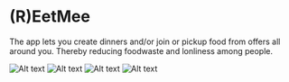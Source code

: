 # (R)EetMee

The app lets you create dinners and/or join or pickup food from offers all around you. Thereby reducing foodwaste and lonliness among people.

![Alt text](https://github.com/nielske31/EetMee/blob/master/doc/BaseActivity.jpeg)
![Alt text](https://github.com/nielske31/EetMee/blob/master/doc/OfferListActivity.jpeg)
![Alt text](https://github.com/nielske31/EetMee/blob/master/doc/DetailActivity.jpeg)
![Alt text](https://github.com/nielske31/EetMee/blob/master/doc/MakeOfferActivity.jpeg)


